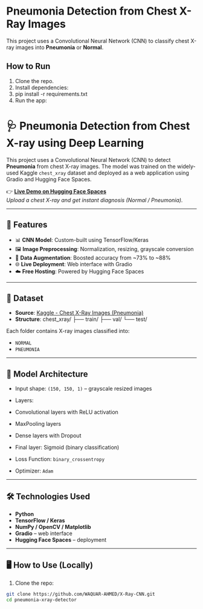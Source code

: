 # Pneumonia Detection from Chest X-Ray Images

This project uses a Convolutional Neural Network (CNN) to classify chest X-ray images into **Pneumonia** or **Normal**.

## How to Run

1. Clone the repo.
2. Install dependencies:
3. pip install -r requirements.txt
4. Run the app:

# 🩺 Pneumonia Detection from Chest X-ray using Deep Learning

This project uses a Convolutional Neural Network (CNN) to detect **Pneumonia** from chest X-ray images. The model was trained on the widely-used Kaggle `chest_xray` dataset and deployed as a web application using Gradio and Hugging Face Spaces.

👉 **[Live Demo on Hugging Face Spaces](https://huggingface.co/spaces/waquarahmed/X-Ray)**  
*Upload a chest X-ray and get instant diagnosis (Normal / Pneumonia).*

---

## 🚀 Features

- 📊 **CNN Model**: Custom-built using TensorFlow/Keras
- 🖼️ **Image Preprocessing**: Normalization, resizing, grayscale conversion
- 🧪 **Data Augmentation**: Boosted accuracy from ~73% to ~88%
- 🌐 **Live Deployment**: Web interface with Gradio
- ☁️ **Free Hosting**: Powered by Hugging Face Spaces

---

## 📁 Dataset

- **Source**: [Kaggle - Chest X-Ray Images (Pneumonia)](https://www.kaggle.com/datasets/paultimothymooney/chest-xray-pneumonia)
- **Structure**:
chest_xray/
├── train/
├── val/
└── test/


Each folder contains X-ray images classified into:
- `NORMAL`
- `PNEUMONIA`

---

## 🧠 Model Architecture

- Input shape: `(150, 150, 1)` – grayscale resized images
- Layers:
- Convolutional layers with ReLU activation
- MaxPooling layers
- Dense layers with Dropout
- Final layer: Sigmoid (binary classification)

- Loss Function: `binary_crossentropy`
- Optimizer: `Adam`

---

## 🛠️ Technologies Used

- **Python**
- **TensorFlow / Keras**
- **NumPy / OpenCV / Matplotlib**
- **Gradio** – web interface
- **Hugging Face Spaces** – deployment

---

## 🖥️ How to Use (Locally)

1. Clone the repo:
 ```bash
 git clone https://github.com/WAQUAR-AHMED/X-Ray-CNN.git
 cd pneumonia-xray-detector
